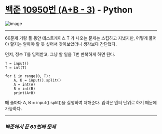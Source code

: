 # [백준 10950번 (A+B - 3)](https://www.acmicpc.net/problem/10950) - Python

![image](https://user-images.githubusercontent.com/104616990/177101932-b6e039eb-9218-4202-9608-8e7b0e049fa1.png)

---

60문제 가량 풀 동안 테스트케이스 T 가 나오는 문제는 스킵하고 지냈지만, 어떻게 풀어야 할지는 알아야 할 듯 싶어서 찾아보았더니 생각보다 간단했다.

먼저, 정수 T를 입력받고, 그냥 할 일을 T번 반복하게 하면 된다.

```
T = input()
T = int(T)

for i in range(0, T):
    A, B = input().split()
    A = int(A)
    B = int(B)
    print(A+B)
```

매 줄마다 A, B = input().split()을 실행하여 더해준다. 입력은 엔터 단위로 하기 때문에 가능하다.

---

### *백준에서 푼 63번째 문제*
